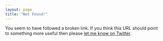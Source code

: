 ```yaml
---
layout: page
title: "Not Found!"
---
```


You seem to have followed a broken link. If you think this URL should
point to something more useful then please [let me know on Twitter](https://twitter.com/owickstrom).
